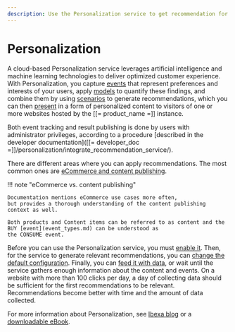 ```yaml
---
description: Use the Personalization service to get recommendation for users based on their behavior and on the scenarios you configure.
---
```


# Personalization

A cloud-based Personalization service leverages artificial intelligence and machine learning 
technologies to deliver optimized customer experience. 
With Personalization, you capture [events](event_types.md) that represent preferences 
and interests of your users, apply [models](recommendation_models.md) to quantify these findings, and combine them 
by using [scenarios](scenarios.md) to generate recommendations, which you can then [present](integrate_scenario_results.md) in a form 
of personalized content to visitors of one or more websites hosted by the [[= product_name =]] instance.

Both event tracking and result publishing is done by users with administrator privileges, 
according to a procedure [described in the developer documentation]([[= developer_doc =]]/personalization/integrate_recommendation_service/).

There are different areas where you can apply recommendations. 
The most common ones are [eCommerce and content publishing](use_cases.md).

!!! note "eCommerce vs. content publishing"

    Documentation mentions eCommerce use cases more often,
    but provides a thorough understanding of the content publishing context as well.

    Both products and Content items can be referred to as content and the BUY [event](event_types.md) can be understood as
    the CONSUME event.

Before you can use the Personalization service, you must [enable it](enable_personalization.md).
Then, for the service to generate relevant recommendations, 
you can [change the default configuration](configure_personalization.md).
Finally, you can [feed it with data](content_import.md), or wait until the service 
gathers enough information about the content and events. 
On a website with more than 100 clicks per day, a day of collecting data should 
be sufficient for the first recommendations to be relevant.
Recommendations become better with time and the amount of data collected.

For more information about Personalization, see [Ibexa blog](https://www.ibexa.co/blog/ibexa-dxp-v3.3-new-feature-preview-personalization-simplified-and-dxp-integrated) or a [downloadable eBook](https://www.ibexa.co/events/ibexa-engage-2021/resources/downloads/the-basics-of-personalization).
